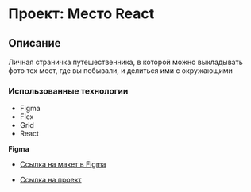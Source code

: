 # Проект: Место React

## Описание
Личная страничка путешественника, в которой можно
выкладывать фото тех мест, где вы побывали, и делиться
ими с окружающими

### Использованные технологии

* Figma
* Flex
* Grid
* React

**Figma**

* [Ссылка на макет в Figma](https://www.figma.com/file/2cn9N9jSkmxD84oJik7xL7/JavaScript.-Sprint-4?node-id=0%3A1)

* [Ссылка на проект](https://cra7yy.github.io/mesto/)
